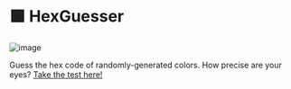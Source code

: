 # 🟩 HexGuesser

![image](https://github.com/Toriality/hexguesser/assets/38092988/79fe930b-b91d-41ac-9ee4-c6a8dafd0a1f)

Guess the hex code of randomly-generated colors. How precise are your eyes? [Take the test here!](https://hexguesser.vercel.app/)


